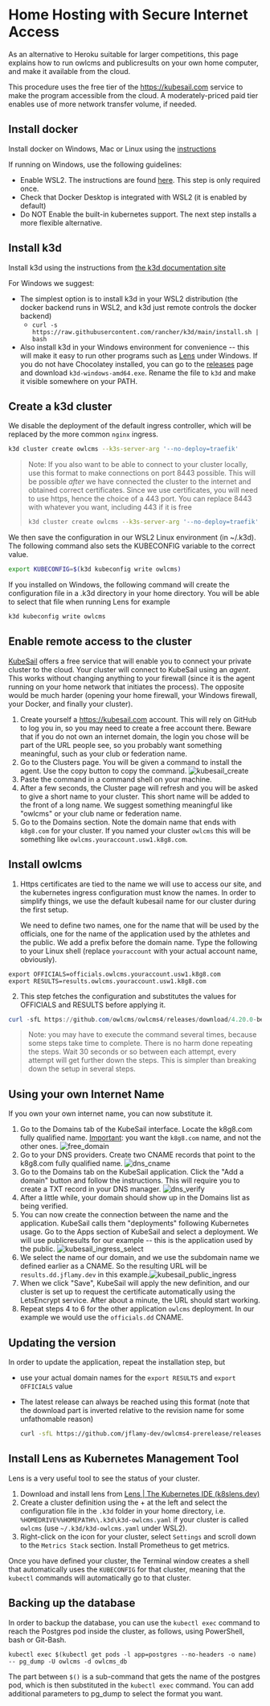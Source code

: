 

# Home Hosting with Secure Internet Access

As an alternative to Heroku suitable for larger competitions, this page explains how to run owlcms and publicresults on your own home computer, and make it available from the cloud.

This procedure uses the free tier of the https://kubesail.com service to make the program accessible from the cloud.  A moderately-priced paid tier enables use of more network transfer volume, if needed.

## Install docker

Install docker on Windows, Mac or Linux using the [instructions](https://docs.docker.com/get-docker/)

If running on Windows, use the following guidelines:

- Enable WSL2. The instructions are found [here](https://docs.docker.com/docker-for-windows/install-windows-home/). This step is only required once.  
- Check that Docker Desktop is integrated with WSL2 (it is enabled by default) 
- Do NOT Enable the built-in kubernetes support.  The next step installs a more flexible alternative.  

## Install k3d

Install k3d using the instructions from [the k3d documentation site](https://k3d.io/#installation)

For Windows we suggest: 

- The simplest option is to install k3d in your WSL2 distribution (the docker backend runs in WSL2, and k3d just remote controls the docker backend)
  - ```curl -s https://raw.githubusercontent.com/rancher/k3d/main/install.sh | bash```
- Also install k3d in your Windows environment for convenience -- this will make it easy to run other programs such as [Lens](https://k8slens.dev/) under Windows.  If you do not have Chocolatey installed, you can go to the [releases](https://github.com/rancher/k3d/releases) page and download `k3d-windows-amd64.exe`.  Rename the file to `k3d` and make it visible somewhere on your PATH.

## Create a k3d cluster

We disable the deployment of the default ingress controller, which will be replaced by the more common `nginx` ingress.

```bash
k3d cluster create owlcms --k3s-server-arg '--no-deploy=traefik'
```

> Note:  If you also want to be able to connect to your cluster locally, use this format to make connections on port 8443 possible.  This will be possible *after* we have connected the cluster to the internet and obtained correct certificates.  Since we use certificates, you will need to use https, hence the choice of a 443 port.  You can replace 8443 with whatever you want, including 443 if it is free
>
> ```bash
> k3d cluster create owlcms --k3s-server-arg '--no-deploy=traefik' --port "8443:443@loadbalancer"
> ```

We then save the configuration in our WSL2 Linux environment (in ~/.k3d).  The following command also sets the KUBECONFIG variable to the correct value.

```bash
export KUBECONFIG=$(k3d kubeconfig write owlcms)
```

If you installed on Windows, the following command will create the configuration file in a .k3d directory in your home directory.  You will be able to select that file when running Lens for example

```cmd
k3d kubeconfig write owlcms
```

## Enable remote access to the cluster

[KubeSail](https://kubesail.com) offers a free service that will enable you to connect your private cluster to the cloud.  Your cluster will connect to KubeSail using an *agent*.  This works without changing anything to your firewall (since it is the agent running on your home network that initiates the process).  The opposite would be much harder (opening your home firewall, your Windows firewall, your Docker, and finally your cluster).

1. Create yourself a https://kubesail.com account.  This will rely on GitHub to log you in, so you may need to create a free account there.  Beware that if you do not own an internet domain, the login you chose will be part of the URL people see, so you probably want something meaningful, such as your club or federation name.
2. Go to the Clusters page.  You will be given a command to install the agent.  Use the copy button to copy the command.
   ![kubesail_create](img/K3S/kubesail_create.png)
3. Paste the command in a command shell on your machine.
4. After a few seconds, the Cluster page will refresh and you will be asked to give a short name to your cluster.  This short name will be added to the front of a long name.  We suggest something meaningful like "owlcms" or your club name or federation name.
5. Go to the Domains section. Note the domain name that ends with `k8g8.com` for your cluster.  If you named your cluster `owlcms` this will be something like `owlcms.youraccount.usw1.k8g8.com`.

## Install owlcms

1. Https certificates are tied to the name we will use to access our site, and the kubernetes ingress configuration must know the names.  In order to simplify things, we use the default kubesail name for our cluster during the first setup.

   We need to define two names, one for the name that will be used by the officials, one for the name of the application used by the athletes and the public.  We add a prefix before the domain name.
   Type the following to your Linux shell (replace `youraccount` with your actual account name, obviously).  

```
export OFFICIALS=officials.owlcms.youraccount.usw1.k8g8.com
export RESULTS=results.owlcms.youraccount.usw1.k8g8.com
```

2. This step fetches the configuration and substitutes the values for OFFICIALS and RESULTS before applying it. 

```powershell
curl -sfL https://github.com/owlcms/owlcms4/releases/download/4.20.0-beta02/k3d_setup.yaml | envsubst | kubectl apply -f - 
```

> Note: you may have to execute the command several times, because some steps take time to complete.  There is no harm done repeating the steps.  Wait 30 seconds or so between each attempt, every attempt will get further down the steps.  This is simpler than breaking down the setup in several steps. 

## Using your own Internet Name

If you own your own internet name, you can now substitute it.

1. Go to the Domains tab of the KubeSail interface.  Locate the k8g8.com fully qualified name. <u>Important</u>: you want the `k8g8.com` name, and not the other ones.
   ![free_domain](img/K3S/free_domain.png)
2. Go to your DNS providers.  Create two CNAME records that point to the k8g8.com fully qualified name.
   ![dns_cname](img/K3S/dns_cname.png)
3. Go to the Domains tab on the KubeSail application.  Click the "Add a domain" button and follow the instructions.  This will require you to create a TXT record in your DNS manager.
   ![dns_verify](img/K3S/dns_verify.png)
4. After a little while, your domain should show up in the  Domains list as being verified.
5. You can now create the connection between the name and the application. KubeSail calls them "deployments" following Kubernetes usage.  Go to the Apps section of KubeSail and select a deployment. We will use publicresults for our example -- this is the application used by the public.
   ![kubesail_ingress_select](img/K3S/kubesail_ingress_select.png)
6. We select the name of our domain, and we use the subdomain name we defined earlier as a CNAME.  So the resulting URL will be `results.dd.jflamy.dev` in this example.![kubesail_public_ingress](img/K3S/kubesail_public_ingress.png)
7. When we click "Save", KubeSail will apply the new definition, and our cluster is set up to request the certificate automatically using the LetsEncrypt service.  After about a minute, the URL should start working.
8. Repeat steps 4 to 6 for the other application `owlcms` deployment. In our example we would use the `officials.dd` CNAME.

## Updating the version

In order to update the application, repeat the installation step, but 

- use your actual domain names for the `export RESULTS` and `export OFFICIALS` value

- The latest release can always be reached using this format (note that the download part is inverted relative to the revision name for some unfathomable reason)

  ```bash
  curl -sfL https://github.com/jflamy-dev/owlcms4-prerelease/releases/latest/download/k3d_setup.yaml | envsubst | kubectl apply -f - 
  ```

## Install Lens as Kubernetes Management Tool

Lens is a very useful tool to see the status of your cluster.

1. Download and install lens from [Lens | The Kubernetes IDE (k8slens.dev)](https://k8slens.dev/)
2. Create a cluster definition using the + at the left and select the configuration file in the `.k3d` folder in your home directory, i.e.  `%HOMEDRIVE%%HOMEPATH%\.k3d\k3d-owlcms.yaml`  if your cluster is called `owlcms` (use `~/.k3d/k3d-owlcms.yaml` under WSL2).
3. Right-click on the icon for your cluster, select `Settings` and scroll down to the `Metrics Stack` section.  Install Prometheus to get metrics.

Once you have defined your cluster, the Terminal window creates a shell that automatically uses the `KUBECONFIG` for that cluster, meaning that the `kubectl` commands will automatically go to that cluster.

## Backing up the database

In order to backup the database, you can use the `kubectl exec` command to reach the Postgres pod inside the cluster, as follows, using PowerShell, bash or Git-Bash.

```
kubectl exec $(kubectl get pods -l app=postgres --no-headers -o name) -- pg_dump -U owlcms -d owlcms_db
```

The part between `$()` is a sub-command that gets the name of the postgres pod, which is then substituted in the `kubectl exec` command.   You can add additional parameters to pg_dump to select the format you want.

